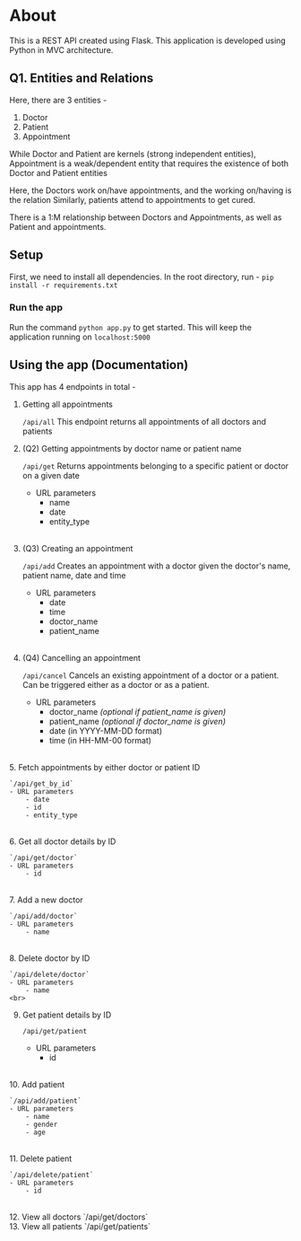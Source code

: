 # About

This is a REST API created using Flask. This application is developed using Python in MVC architecture.

## Q1. Entities and Relations

Here, there are 3 entities -

1. Doctor
2. Patient
3. Appointment

While Doctor and Patient are kernels (strong independent entities), Appointment is a weak/dependent entity that requires the existence of both Doctor and Patient entities

Here, the Doctors work on/have appointments, and the working on/having is the relation
Similarly, patients attend to appointments to get cured.

There is a 1:M relationship between Doctors and Appointments, as well as Patient and appointments.

## Setup

First, we need to install all dependencies.
In the root directory, run -
`pip install -r requirements.txt`

### Run the app

Run the command `python app.py` to get started. This will keep the application running on `localhost:5000`

## Using the app (Documentation)

This app has 4 endpoints in total -

1. Getting all appointments

    `/api/all`
    This endpoint returns all appointments of all doctors and patients
    <br>

2. (Q2) Getting appointments by doctor name or patient name

    `/api/get`
    Returns appointments belonging to a specific patient or doctor on a given date

    - URL parameters
        - name
        - date
        - entity_type
    <br>

3. (Q3) Creating an appointment

    `/api/add`
    Creates an appointment with a doctor given the doctor's name, patient name, date and time

    - URL parameters
        - date
        - time
        - doctor_name
        - patient_name
    <br>

4. (Q4) Cancelling an appointment

    `/api/cancel`
    Cancels an existing appointment of a doctor or a patient. Can be triggered either as a doctor or as a patient. 
    - URL parameters
        - doctor_name _(optional if patient_name is given)_
        - patient_name _(optional if doctor_name is given)_
        - date (in YYYY-MM-DD format)
        - time (in HH-MM-00 format)
<br>
5. Fetch appointments by either doctor or patient ID

    `/api/get_by_id`
    - URL parameters
        - date
        - id
        - entity_type
<br>
6. Get all doctor details by ID

    `/api/get/doctor`
    - URL parameters
        - id
<br>
7. Add a new doctor 

    `/api/add/doctor`
    - URL parameters
        - name
<br>
8. Delete doctor by ID

    `/api/delete/doctor`
    - URL parameters
        - name
    <br>
9. Get patient details by ID

    `/api/get/patient`
    - URL parameters
        - id
<br>
10. Add patient

    `/api/add/patient`
    - URL parameters
        - name
        - gender
        - age
<br>
11. Delete patient

    `/api/delete/patient`
    - URL parameters
        - id
<br>
12. View all doctors
    `/api/get/doctors`
<br>
13. View all patients
    `/api/get/patients`
